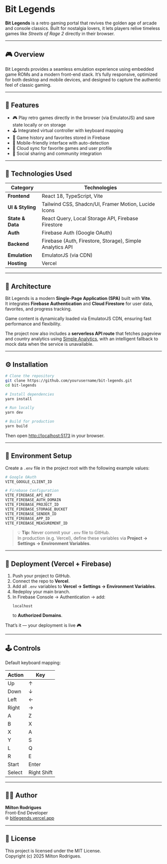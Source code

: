 # Bit Legends

**Bit Legends** is a retro gaming portal that revives the golden age of arcade and console classics. Built for nostalgia lovers, it lets players relive timeless games like _Streets of Rage 2_ directly in their browser.

---

## 🎮 Overview

Bit Legends provides a seamless emulation experience using embedded game ROMs and a modern front-end stack. It’s fully responsive, optimized for both desktop and mobile devices, and designed to capture the authentic feel of classic gaming.

---

## 🚀 Features

- 🎮 Play retro games directly in the browser (via EmulatorJS) and save state locally or on storage
- 🕹️ Integrated virtual controller with keyboard mapping
- 🧠 Game history and favorites stored in Firebase
- 📱 Mobile-friendly interface with auto-detection
- 💾 Cloud sync for favorite games and user profile
- 🔗 Social sharing and community integration

---

## 🧩 Technologies Used

| Category         | Technologies                                              |
| ---------------- | --------------------------------------------------------- |
| **Frontend**     | React 18, TypeScript, Vite                                |
| **UI & Styling** | Tailwind CSS, Shadcn/UI, Framer Motion, Lucide Icons      |
| **State & Data** | React Query, Local Storage API, Firebase Firestore        |
| **Auth**         | Firebase Auth (Google OAuth)                              |
| **Backend**      | Firebase (Auth, Firestore, Storage), Simple Analytics API |
| **Emulation**    | EmulatorJS (via CDN)                                      |
| **Hosting**      | Vercel                                                    |

---

## 🧠 Architecture

Bit Legends is a modern **Single-Page Application (SPA)** built with **Vite**.  
It integrates **Firebase Authentication** and **Cloud Firestore** for user data, favorites, and progress tracking.

Game content is dynamically loaded via EmulatorJS CDN, ensuring fast performance and flexibility.

The project now also includes a **serverless API route** that fetches pageview and country analytics using [Simple Analytics](https://simpleanalytics.com/), with an intelligent fallback to mock data when the service is unavailable.

---

## ⚙️ Installation

```bash
# Clone the repository
git clone https://github.com/yourusername/bit-legends.git
cd bit-legends

# Install dependencies
yarn install

# Run locally
yarn dev

# Build for production
yarn build
```

Then open [http://localhost:5173](http://localhost:5173) in your browser.

---

## 🔐 Environment Setup

Create a `.env` file in the project root with the following example values:

```bash
# Google OAuth
VITE_GOOGLE_CLIENT_ID

# Firebase Configuration
VITE_FIREBASE_API_KEY
VITE_FIREBASE_AUTH_DOMAIN
VITE_FIREBASE_PROJECT_ID
VITE_FIREBASE_STORAGE_BUCKET
VITE_FIREBASE_SENDER_ID
VITE_FIREBASE_APP_ID
VITE_FIREBASE_MEASUREMENT_ID
```

> 💡 **Tip:** Never commit your `.env` file to GitHub.  
> In production (e.g. Vercel), define these variables via **Project → Settings → Environment Variables**.

---

## 🔧 Deployment (Vercel + Firebase)

1. Push your project to GitHub.
2. Connect the repo to **Vercel**.
3. Add all `.env` variables to **Vercel → Settings → Environment Variables**.
4. Redeploy your main branch.
5. In Firebase Console → Authentication → add:
   ```
   localhost
   ```
   to **Authorized Domains**.

That’s it — your deployment is live 🎮

---

## 🕹️ Controls

Default keyboard mapping:

| Action | Key         |
| ------ | ----------- |
| Up     | ↑           |
| Down   | ↓           |
| Left   | ←           |
| Right  | →           |
| A      | Z           |
| B      | X           |
| X      | A           |
| Y      | S           |
| L      | Q           |
| R      | E           |
| Start  | Enter       |
| Select | Right Shift |

---

## 🧑‍💻 Author

**Milton Rodrigues**  
Front-End Developer  
🌐 [bitlegends.vercel.app](https://bitlegends.vercel.app)

---

## 📜 License

This project is licensed under the MIT License.  
Copyright (c) 2025 Milton Rodrigues.
